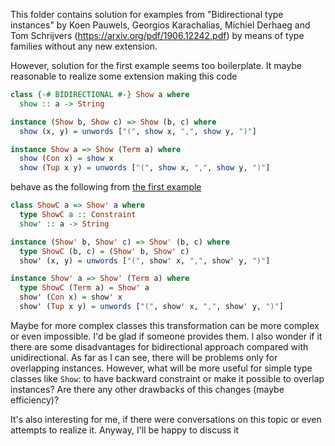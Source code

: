 This folder contains solution for examples from "Bidirectional type instances"
by Koen Pauwels, Georgios Karachalias, Michiel Derhaeg and Tom Schrijvers
(https://arxiv.org/pdf/1906.12242.pdf)
by means of type families without any new extension.

However, solution for the first example seems too boilerplate. 
It maybe reasonable to realize some extension making this code
```haskell
class {-# BIDIRECTIONAL #-} Show a where
  show :: a -> String

instance (Show b, Show c) => Show (b, c) where
  show (x, y) = unwords ["(", show x, ",", show y, ")"]

instance Show a => Show (Term a) where
  show (Con x) = show x
  show (Tup x y) = unwords ["(", show x, ",", show y, ")"]
```
behave as the following from [the first example](Example1.hs)
```haskell
class ShowC a => Show' a where
  type ShowC a :: Constraint
  show' :: a -> String

instance (Show' b, Show' c) => Show' (b, c) where
  type ShowC (b, c) = (Show' b, Show' c)
  show' (x, y) = unwords ["(", show' x, ",", show' y, ")"]

instance Show' a => Show' (Term a) where
  type ShowC (Term a) = Show' a
  show' (Con x) = show' x
  show' (Tup x y) = unwords ["(", show' x, ",", show' y, ")"]
```

Maybe for more complex classes this transformation can be more complex or even
impossible. I'd be glad if someone provides them. I also wonder if it there are
some disadvantages for bidirectional approach compared with unidirectional.
As far as I can see, there will be problems only for overlapping instances.
However, what will be more useful for simple type classes like `Show`: to have
backward constraint or make it possible to overlap instances? Are there any 
other drawbacks of this changes (maybe efficiency)?

It's also interesting for me, if there were conversations on this topic or even 
attempts to realize it. Anyway, I'll be happy to discuss it
